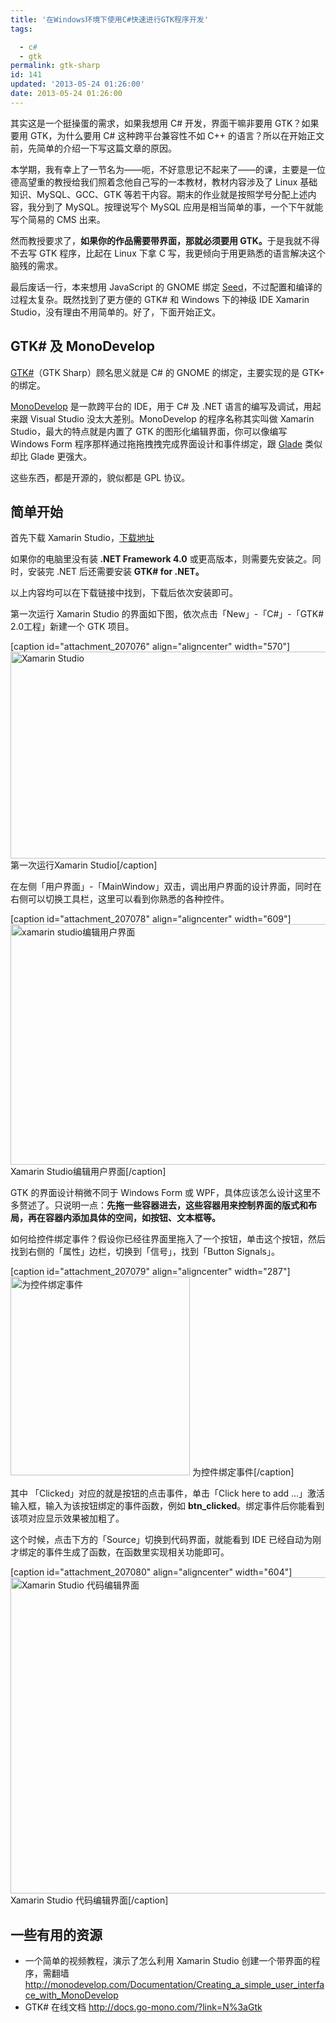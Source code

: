 ```yaml
---
title: '在Windows环境下使用C#快速进行GTK程序开发'
tags: 

  - c#
  - gtk
permalink: gtk-sharp
id: 141
updated: '2013-05-24 01:26:00'
date: 2013-05-24 01:26:00
---
```


其实这是一个挺操蛋的需求，如果我想用 C# 开发，界面干嘛非要用 GTK？如果要用 GTK，为什么要用 C# 这种跨平台兼容性不如 C++ 的语言？所以在开始正文前，先简单的介绍一下写这篇文章的原因。

本学期，我有幸上了一节名为——呃，不好意思记不起来了——的课，主要是一位德高望重的教授给我们照着念他自己写的一本教材，教材内容涉及了 Linux 基础知识、MySQL、GCC、GTK 等若干内容。期末的作业就是按照学号分配上述内容，我分到了 MySQL。按理说写个 MySQL 应用是相当简单的事，一个下午就能写个简易的 CMS 出来。

然而教授要求了，<strong>如果你的作品需要带界面，那就必须要用 GTK。</strong>于是我就不得不去写 GTK 程序，比起在 Linux 下拿 C 写，我更倾向于用更熟悉的语言解决这个脑残的需求。

最后废话一行，本来想用 JavaScript 的 GNOME 绑定 <a href="https://live.gnome.org/Seed" target="_blank">Seed</a>，不过配置和编译的过程太复杂。既然找到了更方便的 GTK# 和 Windows 下的神级 IDE Xamarin Studio，没有理由不用简单的。好了，下面开始正文。
<h2>GTK# 及 MonoDevelop</h2>
<a href="http://www.mono-project.com/GtkSharp" target="_blank">GTK#</a>（GTK Sharp）顾名思义就是 C# 的 GNOME 的绑定，主要实现的是 GTK+ 的绑定。

<a href="http://monodevelop.com/" target="_blank">MonoDevelop</a> 是一款跨平台的 IDE，用于 C# 及 .NET 语言的编写及调试，用起来跟 Visual Studio 没太大差别。MonoDevelop 的程序名称其实叫做 Xamarin Studio，最大的特点就是内置了 GTK 的图形化编辑界面，你可以像编写 Windows Form 程序那样通过拖拖拽拽完成界面设计和事件绑定，跟 <a href="http://glade.gnome.org/" target="_blank">Glade</a> 类似却比 Glade 更强大。

这些东西，都是开源的，貌似都是 GPL 协议。
<h2>简单开始</h2>
首先下载 Xamarin Studio，<a href="http://monodevelop.com/Download" target="_blank">下载地址</a>

如果你的电脑里没有装<strong> .NET Framework 4.0</strong> 或更高版本，则需要先安装之。同时，安装完 .NET 后还需要安装 <strong>GTK# for .NET。</strong>

以上内容均可以在下载链接中找到，下载后依次安装即可。

第一次运行 Xamarin Studio 的界面如下图，依次点击「New」-「C#」-「GTK# 2.0工程」新建一个 GTK 项目。

[caption id="attachment_207076" align="aligncenter" width="570"]<a href="http://undefinedblog.com/wp-content/uploads/2013/05/gtk-sharp.jpg"><img class=" wp-image-207076  " alt="Xamarin Studio" src="http://undefinedblog.com/wp-content/uploads/2013/05/gtk-sharp.jpg" width="570" height="331" /></a> 第一次运行Xamarin Studio[/caption]

在左侧「用户界面」-「MainWindow」双击，调出用户界面的设计界面，同时在右侧可以切换工具栏，这里可以看到你熟悉的各种控件。

[caption id="attachment_207078" align="aligncenter" width="609"]<a href="http://undefinedblog.com/wp-content/uploads/2013/05/xamarin-studio.png"><img class="size-full wp-image-207078" alt="xamarin studio编辑用户界面" src="http://undefinedblog.com/wp-content/uploads/2013/05/xamarin-studio.png" width="609" height="385" /></a> Xamarin Studio编辑用户界面[/caption]

GTK 的界面设计稍微不同于 Windows Form 或 WPF，具体应该怎么设计这里不多赘述了。只说明一点：<strong>先拖一些容器进去，这些容器用来控制界面的版式和布局，再在容器内添加具体的空间，如按钮、文本框等。</strong>

如何给控件绑定事件？假设你已经往界面里拖入了一个按钮，单击这个按钮，然后找到右侧的「属性」边栏，切换到「信号」，找到「Button Signals」。

[caption id="attachment_207079" align="aligncenter" width="287"]<a href="http://undefinedblog.com/wp-content/uploads/2013/05/binding-event-for-gtk-sharp.png"><img class="size-full wp-image-207079" alt="为控件绑定事件" src="http://undefinedblog.com/wp-content/uploads/2013/05/binding-event-for-gtk-sharp.png" width="287" height="318" /></a> 为控件绑定事件[/caption]

其中 「Clicked」对应的就是按钮的点击事件，单击「Click here to add ...」激活输入框，输入为该按钮绑定的事件函数，例如 <strong>btn_clicked</strong>。绑定事件后你能看到该项对应显示效果被加粗了。

这个时候，点击下方的「Source」切换到代码界面，就能看到 IDE 已经自动为刚才绑定的事件生成了函数，在函数里实现相关功能即可。

[caption id="attachment_207080" align="aligncenter" width="604"]<a href="http://undefinedblog.com/wp-content/uploads/2013/05/gtk-button-clicked.png"><img class="size-full wp-image-207080" alt="Xamarin Studio 代码编辑界面" src="http://undefinedblog.com/wp-content/uploads/2013/05/gtk-button-clicked.png" width="604" height="506" /></a> Xamarin Studio 代码编辑界面[/caption]
<h2>一些有用的资源</h2>
<ul>
	<li>一个简单的视频教程，演示了怎么利用 Xamarin Studio 创建一个带界面的程序，需翻墙
<a href="http://monodevelop.com/Documentation/Creating_a_simple_user_interface_with_MonoDevelop">http://monodevelop.com/Documentation/Creating_a_simple_user_interface_with_MonoDevelop</a></li>
	<li>GTK# 在线文档
<a href="http://docs.go-mono.com/?link=N%3aGtk">http://docs.go-mono.com/?link=N%3aGtk</a></li>
</ul>